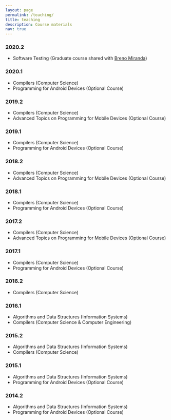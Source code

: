 ```yaml
---
layout: page
permalink: /teaching/
title: teaching
description: Course materials
nav: true
---
```


<!-- For now, this page is assumed to be a static description of your courses. You can convert it to a collection similar to `_projects/` so that you can have a dedicated page for each course.

Organize your courses by years, topics, or universities, however you like! -->

### 2020.2

-   Software Testing (Graduate course shared with [Breno Miranda](https://www.cin.ufpe.br/~bafm/))

### 2020.1

-   Compilers (Computer Science)
-   Programming for Android Devices (Optional Course)

### 2019.2

-   Compilers (Computer Science)
-   Advanced Topics on Programming for Mobile Devices (Optional Course)

### 2019.1

-   Compilers (Computer Science)
-   Programming for Android Devices (Optional Course)

### 2018.2

-   Compilers (Computer Science)
-   Advanced Topics on Programming for Mobile Devices (Optional Course)

### 2018.1

-   Compilers (Computer Science)
-   Programming for Android Devices (Optional Course)

### 2017.2

-   Compilers (Computer Science)
-   Advanced Topics on Programming for Mobile Devices (Optional Course)

### 2017.1

-   Compilers (Computer Science)
-   Programming for Android Devices (Optional Course)

### 2016.2

-   Compilers (Computer Science)

### 2016.1

-   Algorithms and Data Structures (Information Systems)
-   Compilers (Computer Science & Computer Engineering)

### 2015.2

-   Algorithms and Data Structures (Information Systems)
-   Compilers (Computer Science)

### 2015.1

-   Algorithms and Data Structures (Information Systems)
-   Programming for Android Devices (Optional Course)

### 2014.2

-   Algorithms and Data Structures (Information Systems)
-   Programming for Android Devices (Optional Course)
